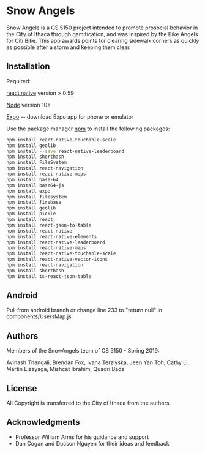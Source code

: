 # Snow Angels 

Snow Angels is a CS 5150 project intended to promote prosocial behavior in the City of Ithaca through gamification, and was inspired by the Bike Angels for Citi Bike. This app awards points for clearing sidewalk corners as quickly as possible after a storm and keeping them clear.


## Installation

Required: 

[react native](https://facebook.github.io/react-native/docs/getting-started) version > 0.59 

[Node](https://nodejs.org/en/download/) version 10+ 

[Expo](https://docs.expo.io/versions/latest/introduction/installation/) -- download Expo app for phone or emulator 

Use the package manager [npm](https://pip.pypa.io/en/stable/) to install the following packages: 



```bash
npm install react-native-touchable-scale
npm install geolib
npm install --save react-native-leaderboard
npm install shorthash 
npm install FileSystem 
npm install react-navigation 
npm install react-native-maps 
npm install base-64
npm install base64-js
npm install expo
npm install filesystem
npm install firebase
npm install geolib
npm install pickle
npm install react
npm install react-json-to-table
npm install react-native
npm install react-native-elements
npm install react-native-leaderboard
npm install react-native-maps
npm install react-native-touchable-scale
npm install react-native-vector-icons
npm install react-navigation
npm install shorthash
npm install ts-react-json-table
```

## Android 
Pull from android branch or change line 233  to "return null" in components/UsersMap.js


## Authors
Members of the SnowAngels team of CS 5150 - Spring 2019: 

Avinash Thangali, Brendan Fox, Ivana Terziyska, Jeen Yan Toh, Cathy Li, Martin Eizayaga, Mishcat Ibrahim, Quadri Bada


## License
All Copyright is transferred to the City of Ithaca from the authors.


## Acknowledgments
* Professor William Arms for his guidance and support
* Dan Cogan and Ducson Nguyen for their ideas and feedback
